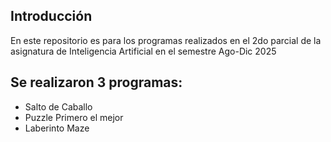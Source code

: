 Introducción
-
En este repositorio es para los programas realizados en el 2do parcial de la asignatura de Inteligencia Artificial en el semestre Ago-Dic 2025

Se realizaron 3 programas:
- 
* Salto de Caballo
* Puzzle Primero el mejor
* Laberinto Maze
